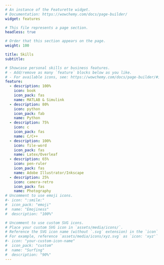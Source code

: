 ```yaml
---
# An instance of the Featurette widget.
# Documentation: https://wowchemy.com/docs/page-builder/
widget: features

# This file represents a page section.
headless: true

# Order that this section appears on the page.
weight: 100

title: Skills
subtitle:

# Showcase personal skills or business features.
# - Add/remove as many `feature` blocks below as you like.
# - For available icons, see: https://wowchemy.com/docs/page-builder/#icons
feature:
  - description: 100%
    icon: book
    icon_pack: fas
    name: MATLAB & Simulink
  - description: 80%
    icon: python
    icon_pack: fab
    name: Python
  - description: 75%
    icon: c
    icon_pack: fas
    name: C/C++
  - description: 100%
    icon: file-word
    icon_pack: fas
    name: Latex/Overleaf
  - description: 65%
    icon: pen-ruler
    icon_pack: fas
    name: Adobe Illustrator/Inkscape
  - description: 25%
    icon: camera-retro
    icon_pack: fas
    name: Photography
# Uncomment to use emoji icons.
#- icon: ":smile:"
#  icon_pack: "emoji"
#  name: "Emojiness"
#  description: "100%"

# Uncomment to use custom SVG icons.
# Place your custom SVG icon in `assets/media/icons/`.
# Reference the SVG icon name (without `.svg` extension) in the `icon` field.
# For example, reference `assets/media/icons/xyz.svg` as `icon: 'xyz'`
#- icon: "your-custom-icon-name"
#  icon_pack: "custom"
#  name: "Surfing"
#  description: "90%"
---
```

